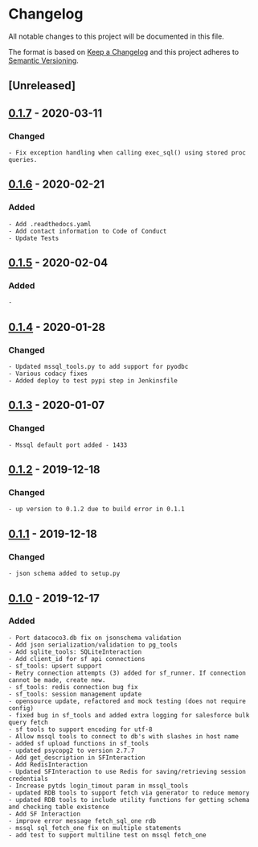 # Changelog
All notable changes to this project will be documented in this file.

The format is based on [Keep a Changelog](http://keepachangelog.com/en/1.0.0/)
and this project adheres to [Semantic Versioning](http://semver.org/spec/v2.0.0.html).

## [Unreleased]

## [0.1.7] - 2020-03-11
### Changed
    - Fix exception handling when calling exec_sql() using stored proc queries.

## [0.1.6] - 2020-02-21
### Added
    - Add .readthedocs.yaml
    - Add contact information to Code of Conduct
    - Update Tests

## [0.1.5] - 2020-02-04
### Added
    -

## [0.1.4] - 2020-01-28
### Changed
    - Updated mssql_tools.py to add support for pyodbc
    - Various codacy fixes
    - Added deploy to test pypi step in Jenkinsfile

## [0.1.3] - 2020-01-07
### Changed
    - Mssql default port added - 1433

## [0.1.2] - 2019-12-18
### Changed
    - up version to 0.1.2 due to build error in 0.1.1

## [0.1.1] - 2019-12-18
### Changed
    - json schema added to setup.py

## [0.1.0] - 2019-12-17
### Added
    - Port datacoco3.db fix on jsonschema validation
    - Add json serialization/validation to pg_tools
    - Add sqlite_tools: SQLiteInteraction
    - Add client_id for sf api connections
    - sf_tools: upsert support
    - Retry connection attempts (3) added for sf_runner. If connection cannot be made, create new.
    - sf_tools: redis connection bug fix
    - sf_tools: session management update
    - opensource update, refactored and mock testing (does not require config)
    - fixed bug in sf_tools and added extra logging for salesforce bulk query fetch
    - sf tools to support encoding for utf-8
    - Allow mssql tools to connect to db's with slashes in host name
    - added sf upload functions in sf_tools
    - updated psycopg2 to version 2.7.7
    - Add get_description in SFInteraction
    - Add RedisInteraction
    - Updated SFInteraction to use Redis for saving/retrieving session credentials
    - Increase pytds login_timout param in mssql_tools
    - updated RDB tools to support fetch via generator to reduce memory
    - updated RDB tools to include utility functions for getting schema and checking table existence
    - Add SF Interaction
    - improve error message fetch_sql_one rdb
    - mssql sql_fetch_one fix on multiple statements
    - add test to support multiline test on mssql fetch_one

[0.1.7]: https://github.com/equinoxfitness/datacoco-db/compare/0.1.6...0.1.7
[0.1.6]: https://github.com/equinoxfitness/datacoco-db/compare/0.1.5...0.1.6
[0.1.5]: https://github.com/equinoxfitness/datacoco-db/compare/0.1.4...0.1.5
[0.1.4]: https://github.com/equinoxfitness/datacoco-db/compare/0.1.3...0.1.4
[0.1.3]: https://github.com/equinoxfitness/datacoco-db/compare/0.1.2...0.1.3
[0.1.2]: https://github.com/equinoxfitness/datacoco-db/compare/0.1.1...0.1.2
[0.1.1]: https://github.com/equinoxfitness/datacoco-db/compare/0.1.0...0.1.1
[0.1.0]: https://github.com/equinoxfitness/datacoco-db/releases/tag/0.1.0

